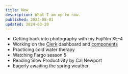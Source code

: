 ```yaml
---
title: Now
description: What I am up to now.
published: 2023-08-01
updated: 2024-03-20
---
```


- Getting back into photography with my Fujifilm XE-4
- Working on the [Clerk](https://clerk.com) dashboard and [components](https://clerk.com/docs/components/overview)
- Practicing cold water therapy
- Watching Fargo season 5
- Reading Slow Productivity by Cal Newport
- Eagerly awaiting the spring weather
